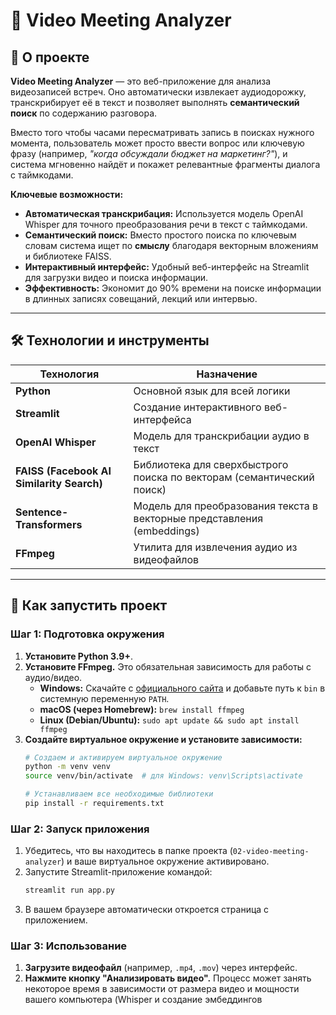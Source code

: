 # 🎥 Video Meeting Analyzer



## 🎯 О проекте

**Video Meeting Analyzer** — это веб-приложение для анализа видеозаписей встреч. Оно автоматически извлекает аудиодорожку, транскрибирует её в текст и позволяет выполнять **семантический поиск** по содержанию разговора.

Вместо того чтобы часами пересматривать запись в поисках нужного момента, пользователь может просто ввести вопрос или ключевую фразу (например, *"когда обсуждали бюджет на маркетинг?"*), и система мгновенно найдёт и покажет релевантные фрагменты диалога с таймкодами.

**Ключевые возможности:**
-   **Автоматическая транскрибация:** Используется модель OpenAI Whisper для точного преобразования речи в текст с таймкодами.
-   **Семантический поиск:** Вместо простого поиска по ключевым словам система ищет по **смыслу** благодаря векторным вложениям и библиотеке FAISS.
-   **Интерактивный интерфейс:** Удобный веб-интерфейс на Streamlit для загрузки видео и поиска информации.
-   **Эффективность:** Экономит до 90% времени на поиске информации в длинных записях совещаний, лекций или интервью.

---

## 🛠️ Технологии и инструменты

| Технология | Назначение |
|---|---|
| **Python** | Основной язык для всей логики |
| **Streamlit** | Создание интерактивного веб-интерфейса |
| **OpenAI Whisper** | Модель для транскрибации аудио в текст |
| **FAISS (Facebook AI Similarity Search)**| Библиотека для сверхбыстрого поиска по векторам (семантический поиск) |
| **Sentence-Transformers** | Модель для преобразования текста в векторные представления (embeddings) |
| **FFmpeg** | Утилита для извлечения аудио из видеофайлов |

---

## 🚀 Как запустить проект

### Шаг 1: Подготовка окружения

1.  **Установите Python 3.9+**.
2.  **Установите FFmpeg.** Это обязательная зависимость для работы с аудио/видео.
    * **Windows:** Скачайте с [официального сайта](https://ffmpeg.org/download.html) и добавьте путь к `bin` в системную переменную `PATH`.
    * **macOS (через Homebrew):** `brew install ffmpeg`
    * **Linux (Debian/Ubuntu):** `sudo apt update && sudo apt install ffmpeg`
3.  **Создайте виртуальное окружение и установите зависимости:**
    ```bash
    # Создаем и активируем виртуальное окружение
    python -m venv venv
    source venv/bin/activate  # для Windows: venv\Scripts\activate

    # Устанавливаем все необходимые библиотеки
    pip install -r requirements.txt
    ```

### Шаг 2: Запуск приложения

1.  Убедитесь, что вы находитесь в папке проекта (`02-video-meeting-analyzer`) и ваше виртуальное окружение активировано.
2.  Запустите Streamlit-приложение командой:
    ```bash
    streamlit run app.py
    ```
3.  В вашем браузере автоматически откроется страница с приложением.

### Шаг 3: Использование

1.  **Загрузите видеофайл** (например, `.mp4`, `.mov`) через интерфейс.
2.  **Нажмите кнопку "Анализировать видео".** Процесс может занять некоторое время в зависимости от размера видео и мощности вашего компьютера (Whisper и создание эмбеддингов
